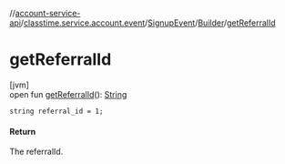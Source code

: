 //[account-service-api](../../../../index.md)/[classtime.service.account.event](../../index.md)/[SignupEvent](../index.md)/[Builder](index.md)/[getReferralId](get-referral-id.md)

# getReferralId

[jvm]\
open fun [getReferralId](get-referral-id.md)(): [String](https://docs.oracle.com/javase/8/docs/api/java/lang/String.html)

`string referral_id = 1;`

#### Return

The referralId.
